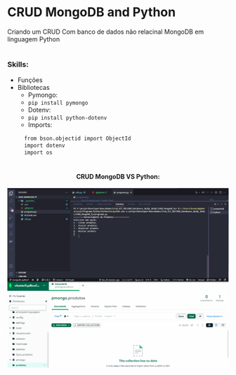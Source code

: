 # CRUD MongoDB and Python

Criando um CRUD Com banco de dados não relacinal MongoDB em linguagem Python

#

### Skills:

* Funções
* Bibliotecas
    * Pymongo:
    * ``` pip install pymongo ```
    * Dotenv:
    * ```pip install python-dotenv```
    * Imports:
    ```from pymongo import MongoClient, errors
      from bson.objectid import ObjectId
      import dotenv
      import os
    ```


#

<div align="center">
    <h4>CRUD MongoDB VS Python:</h4>
    <img src="assets/image/crudmongodbpython.gif"/>
</div>
